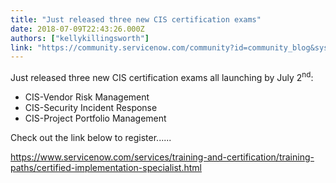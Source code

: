 ```yaml
---
title: "Just released three new CIS certification exams"
date: 2018-07-09T22:43:26.000Z
authors: ["kellykillingsworth"]
link: "https://community.servicenow.com/community?id=community_blog&sys_id=df11d988dbdb97009d612926ca96194b"
---
```

<p>Just released three new CIS certification exams all launching by July 2<sup>nd</sup>:</p>
<ul><li>CIS-Vendor Risk Management</li><li>CIS-Security Incident Response</li><li>CIS-Project Portfolio Management</li></ul>
<p>Check out the link below to register......</p>
<p><a href="https://www.servicenow.com/services/training-and-certification/training-paths/certified-implementation-specialist.html" rel="nofollow">https://www.servicenow.com/services/training-and-certification/training-paths/certified-implementation-specialist.html</a></p>